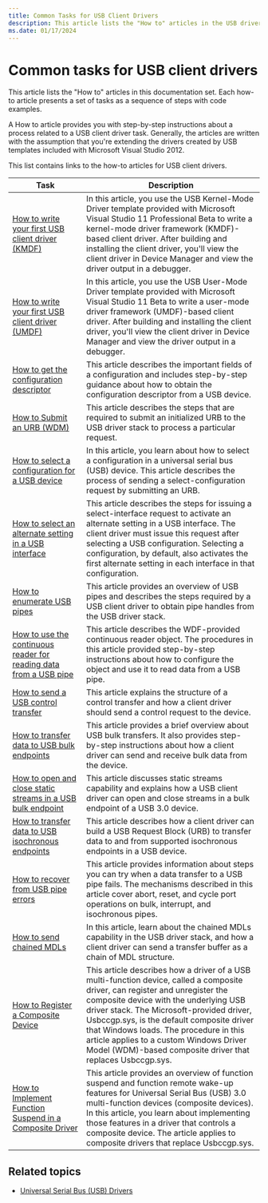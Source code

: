 ```yaml
---
title: Common Tasks for USB Client Drivers
description: This article lists the "How to" articles in the USB driver documentation set. Each how-to article presents a set of tasks as a sequence of steps with code examples.
ms.date: 01/17/2024
---
```


# Common tasks for USB client drivers

This article lists the "How to" articles in this documentation set. Each how-to article presents a set of tasks as a sequence of steps with code examples.

A How to article provides you with step-by-step instructions about a process related to a USB client driver task. Generally, the articles are written with the assumption that you're extending the drivers created by USB templates included with Microsoft Visual Studio 2012.

This list contains links to the how-to articles for USB client drivers.

| Task | Description |
|---|---|
| [How to write your first USB client driver (KMDF)](tutorial--write-your-first-usb-client-driver--kmdf-.md) | In this article, you use the USB Kernel-Mode Driver template provided with Microsoft Visual Studio 11 Professional Beta to write a kernel-mode driver framework (KMDF)-based client driver. After building and installing the client driver, you'll view the client driver in Device Manager and view the driver output in a debugger. |
| [How to write your first USB client driver (UMDF)](implement-driver-entry-for-a-usb-driver--umdf-.md) | In this article, you use the USB User-Mode Driver template provided with Microsoft Visual Studio 11 Beta to write a user-mode driver framework (UMDF)-based client driver. After building and installing the client driver, you'll view the client driver in Device Manager and view the driver output in a debugger. |
| [How to get the configuration descriptor](usb-configuration-descriptors.md) | This article describes the important fields of a configuration and includes step-by-step guidance about how to obtain the configuration descriptor from a USB device. |
| [How to Submit an URB (WDM)](send-requests-to-the-usb-driver-stack.md) | This article describes the steps that are required to submit an initialized URB to the USB driver stack to process a particular request. |
| [How to select a configuration for a USB device](how-to-select-a-configuration-for-a-usb-device.md) | In this article, you learn about how to select a configuration in a universal serial bus (USB) device. This article describes the process of sending a select-configuration request by submitting an URB. |
| [How to select an alternate setting in a USB interface](select-a-usb-alternate-setting.md) | This article describes the steps for issuing a select-interface request to activate an alternate setting in a USB interface. The client driver must issue this request after selecting a USB configuration. Selecting a configuration, by default, also activates the first alternate setting in each interface in that configuration. |
| [How to enumerate USB pipes](how-to-get-usb-pipe-handles.md) | This article provides an overview of USB pipes and describes the steps required by a USB client driver to obtain pipe handles from the USB driver stack. |
| [How to use the continuous reader for reading data from a USB pipe](how-to-use-the-continous-reader-for-getting-data-from-a-usb-endpoint--umdf-.md) | This article describes the WDF-provided continuous reader object. The procedures in this article provided step-by-step instructions about how to configure the object and use it to read data from a USB pipe. |
| [How to send a USB control transfer](usb-control-transfer.md) | This article explains the structure of a control transfer and how a client driver should send a control request to the device. |
| [How to transfer data to USB bulk endpoints](usb-bulk-and-interrupt-transfer.md) | This article provides a brief overview about USB bulk transfers. It also provides step-by-step instructions about how a client driver can send and receive bulk data from the device. |
| [How to open and close static streams in a USB bulk endpoint](how-to-open-streams-in-a-usb-endpoint.md) | This article discusses static streams capability and explains how a USB client driver can open and close streams in a bulk endpoint of a USB 3.0 device. |
| [How to transfer data to USB isochronous endpoints](transfer-data-to-isochronous-endpoints.md) | This article describes how a client driver can build a USB Request Block (URB) to transfer data to and from supported isochronous endpoints in a USB device. |
| [How to recover from USB pipe errors](how-to-recover-from-usb-pipe-errors.md) | This article provides information about steps you can try when a data transfer to a USB pipe fails. The mechanisms described in this article cover abort, reset, and cycle port operations on bulk, interrupt, and isochronous pipes. |
| [How to send chained MDLs](how-to-send-chained-mdls.md) | In this article, learn about the chained MDLs capability in the USB driver stack, and how a client driver can send a transfer buffer as a chain of MDL structure. |
| [How to Register a Composite Device](register-a-composite-driver.md) | This article describes how a driver of a USB multi-function device, called a composite driver, can register and unregister the composite device with the underlying USB driver stack. The Microsoft-provided driver, Usbccgp.sys, is the default composite driver that Windows loads. The procedure in this article applies to a custom Windows Driver Model (WDM)-based composite driver that replaces Usbccgp.sys. |
| [How to Implement Function Suspend in a Composite Driver](how-to--implement-remote-and-function-wake-support.md) | This article provides an overview of function suspend and function remote wake-up features for Universal Serial Bus (USB) 3.0 multi-function devices (composite devices). In this article, you learn about implementing those features in a driver that controls a composite device. The article applies to composite drivers that replace Usbccgp.sys. |

## Related topics

- [Universal Serial Bus (USB) Drivers](../index.yml)
